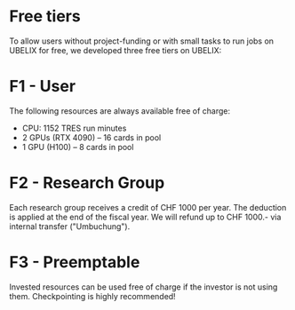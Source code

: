 # Free tiers
To allow users without project-funding or with small tasks to run jobs on UBELIX for free, we developed three free tiers on UBELIX:

# F1 - User
The following resources are always available free of charge:
- CPU: 1152 TRES run minutes
- 2 GPUs (RTX 4090) – 16 cards in pool
- 1 GPU (H100) – 8 cards in pool

# F2 - Research Group
Each research group receives a credit of CHF 1000 per year. The deduction is applied at the end of the fiscal year. We will refund up to CHF 1000.- via internal transfer ("Umbuchung").

# F3 - Preemptable
Invested resources can be used free of charge if the investor is not using them.
Checkpointing is highly recommended!